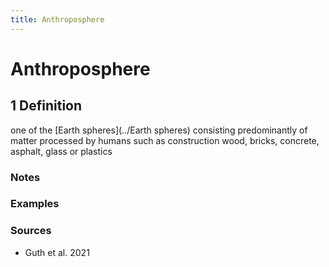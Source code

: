 ```yaml
---
title: Anthroposphere 
---
```


# Anthroposphere 

## 1 Definition

one of the [Earth spheres](../Earth spheres) consisting predominantly of matter processed by humans such as construction wood, bricks, concrete, asphalt, glass or plastics

### Notes 

### Examples 

### Sources
- Guth et al. 2021
